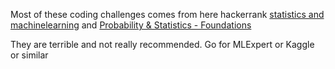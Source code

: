 Most of these coding challenges comes from here hackerrank [statistics and machinelearning](https://www.hackerrank.com/domains/ai?filters%5Bsubdomains%5D%5B%5D=machine-learning) and [Probability & Statistics - Foundations](https://www.hackerrank.com/domains/ai?filters%5Bsubdomains%5D%5B%5D=statistics-foundations)

They are terrible and not really recommended. Go for MLExpert or Kaggle or similar